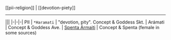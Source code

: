 [[pii-religion]] | [[devotion-piety]]

---

|||
|-|-|-|
PII | `*Haramati` | "devotion, pity". Concept & Goddess
Skt. | Arámati | Concept & Goddess
Ave. | [Spenta Ārmaiti](spenta-armaiti.md) | Concept & Spenta (female in some sources)